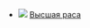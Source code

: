 * ![](/books/sf_history/Дмитрий%20Казаков/Высшая%20раса.jpg) [Высшая раса](/books/sf_history/Дмитрий%20Казаков/Высшая%20раса)